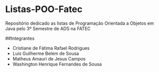 # Listas-POO-Fatec
Repositório dedicado as listas de Programação Orientada a Objetos em Java pelo 3º Semestre de ADS na FATEC

##Integrantes

- Cristiane de Fátima Rafael Rodrigues
- Luis Guilherme Belem de Sousa
- Matheus Amauri de Jesus Campos
- Washington Henrique Fernandes de Sousa

